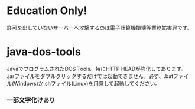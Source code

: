 # Education Only!
許可を出していないサーバーへ攻撃するのは電子計算機損壊等業務妨害罪です。
# java-dos-tools
JavaでプログラムされたDOS Tools。特にHTTP HEADが強化してあります。
.jarファイルをダブルクリックするだけでは起動できません。必ず、.batファイル(Windows)か.shファイル(Linux)を用意して起動してください。
### 一部文字化けあり
